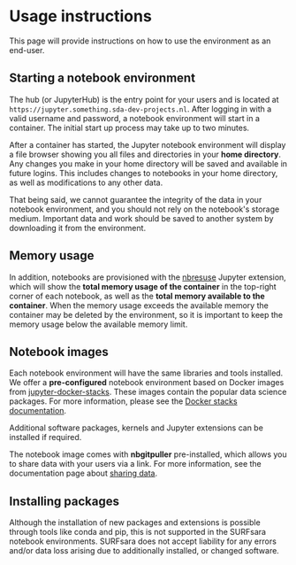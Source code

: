 # Usage instructions
This page will provide instructions on how to use the environment as an end-user.

## Starting a notebook environment
The hub (or JupyterHub) is the entry point for your users and is located at `https://jupyter.something.sda-dev-projects.nl`. After logging in with a valid username and password, a notebook environment will start in a container. The initial start up process may take up to two minutes.

After a container has started, the Jupyter notebook environment will display a file browser showing you all files and directories in your **home directory**. Any changes you make in your home directory will be saved and available in future logins. This includes changes to notebooks in your home directory, as well as modifications to any other data.

That being said, we cannot guarantee the integrity of the data in your notebook environment, and you should not rely on the notebook's storage medium. Important data and work should be saved to another system by downloading it from the environment.

## Memory usage
In addition, notebooks are provisioned with the [nbresuse](https://github.com/yuvipanda/nbresuse) Jupyter extension, which will show the **total memory usage of the container** in the top-right corner of each notebook, as well as the **total memory available to the container**. When the memory usage exceeds the available memory the container may be deleted by the environment, so it is important to keep the memory usage below the available memory limit.

## Notebook images
Each notebook environment will have the same libraries and tools installed. We offer a **pre-configured** notebook environment based on Docker images from [jupyter-docker-stacks](https://jupyter-docker-stacks.readthedocs.io/en/latest/using/selecting.html). These images contain the popular data science packages. For more information, please see the [Docker stacks documentation](https://jupyter-docker-stacks.readthedocs.io/en/latest/using/selecting.html).

Additional software packages, kernels and Jupyter extensions can be installed if required.

The notebook image comes with **nbgitpuller** pre-installed, which allows you to share data with your users via a link. For more information, see the documentation page about [sharing data](SHARING.md).

## Installing packages
Although the installation of new packages and extensions is possible through tools like conda and pip, this is not supported in the SURFsara notebook environments. SURFsara does not accept liability for any errors and/or data loss  arising due to additionally installed, or changed software.
